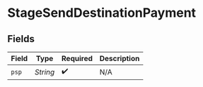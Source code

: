 # StageSendDestinationPayment


## Fields

| Field              | Type               | Required           | Description        |
| ------------------ | ------------------ | ------------------ | ------------------ |
| `psp`              | *String*           | :heavy_check_mark: | N/A                |
